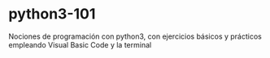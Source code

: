 # python3-101

Nociones de programación con python3, con ejercicios básicos y prácticos empleando Visual Basic Code y la terminal 
